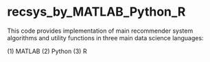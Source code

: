 # recsys_by_MATLAB_Python_R

This code provides implementation of main recommender system algorithms and utility functions in three main data science languages:

(1) MATLAB
(2) Python
(3) R


